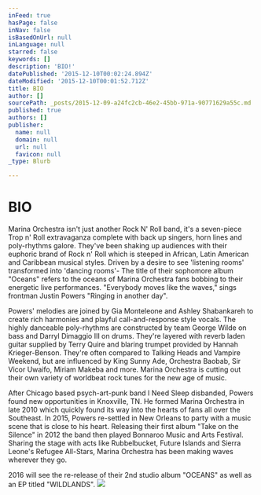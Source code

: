 ```yaml
---
inFeed: true
hasPage: false
inNav: false
isBasedOnUrl: null
inLanguage: null
starred: false
keywords: []
description: 'BIO!'
datePublished: '2015-12-10T00:02:24.894Z'
dateModified: '2015-12-10T00:01:52.712Z'
title: BIO
author: []
sourcePath: _posts/2015-12-09-a24fc2cb-46e2-45bb-971a-90771629a55c.md
published: true
authors: []
publisher:
  name: null
  domain: null
  url: null
  favicon: null
_type: Blurb

---
```

# **BIO**

Marina Orchestra isn't just another Rock N' Roll band, it's a seven-piece Trop n' Roll extravaganza complete with back up singers, horn lines and poly-rhythms galore. They've been shaking up audiences with their euphoric brand of Rock n' Roll which is steeped in African, Latin American and Caribbean musical styles. Driven by a desire to see 'listening rooms' transformed into 'dancing rooms'- The title of their sophomore album "Oceans" refers to the oceans of Marina Orchestra fans bobbing to their energetic live performances. "Everybody moves like the waves," sings frontman Justin Powers "Ringing in another day".

Powers' melodies are joined by Gia Monteleone and Ashley Shabankareh to create rich harmonies and playful call-and-response style vocals. The highly danceable poly-rhythms are constructed by team George Wilde on bass and Darryl Dimaggio III on drums. They're layered with reverb laden guitar supplied by Terry Quire and blaring trumpet provided by Hannah Krieger-Benson. They're often compared to Talking Heads and Vampire Weekend, but are influenced by King Sunny Ade, Orchestra Baobab, Sir Vicor Uwaifo, Miriam Makeba and more. Marina Orchestra is cutting out their own variety of worldbeat rock tunes for the new age of music. 

After Chicago based psych-art-punk band I Need Sleep disbanded, Powers found new opportunities in Knoxville, TN. He formed Marina Orchestra in late 2010 which quickly found its way into the hearts of fans all over the Southeast. In 2015, Powers re-settled in New Orleans to party with a music scene that is close to his heart. Releasing their first album "Take on the Silence" in 2012 the band then played Bonnaroo Music and Arts Festival.  Sharing the stage with acts like Rubbelbucket, Future Islands and Sierra Leone's Refugee All-Stars, Marina Orchestra has been making waves wherever they go. 

2016 will see the re-release of their 2nd studio album "OCEANS" as well as an EP titled "WILDLANDS".
![](https://the-grid-user-content.s3-us-west-2.amazonaws.com/5c2f3a74-9724-46d6-a6a6-ef7a0b1bbe0a.jpg)
